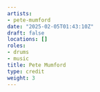 ```yaml
---
artists:
- pete-mumford
date: "2025-02-05T01:43:10Z"
draft: false
locations: []
roles:
- drums
- music
title: Pete Mumford
type: credit
weight: 3
---
```

